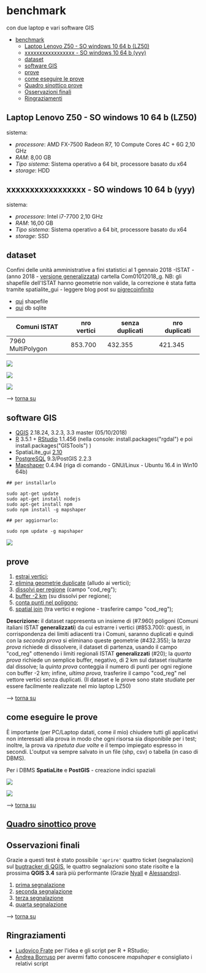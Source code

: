 # benchmark
con due laptop e vari software GIS

<!-- TOC -->

- [benchmark](#benchmark)
    - [Laptop Lenovo Z50 - SO windows 10 64 b (LZ50)](#laptop-lenovo-z50---so-windows-10-64-b-lz50)
    - [xxxxxxxxxxxxxxxxx - SO windows 10 64 b (yyy)](#xxxxxxxxxxxxxxxxx---so-windows-10-64-b-yyy)
    - [dataset](#dataset)
    - [software GIS](#software-gis)
    - [prove](#prove)
    - [come eseguire le prove](#come-eseguire-le-prove)
    - [Quadro sinottico prove](#quadro-sinottico-prove)
    - [Osservazioni finali](#osservazioni-finali)
    - [Ringraziamenti](#ringraziamenti)

<!-- /TOC -->

## Laptop Lenovo Z50 - SO windows 10 64 b (LZ50)

sistema:

* _processore_: AMD FX-7500 Radeon R7, 10 Compute Cores 4C + 6G 2,10 GHz
* _RAM_: 8,00 GB
* _Tipo sistema_: Sistema operativo a 64 bit, processore basato du x64
* _storage_: HDD 

## xxxxxxxxxxxxxxxxx - SO windows 10 64 b (yyy)

sistema:

* _processore_: Intel i7-7700 2,10 GHz
* _RAM_: 16,00 GB
* _Tipo sistema_: Sistema operativo a 64 bit, processore basato du x64
* _storage_: SSD

## dataset

Confini delle unità amministrative a fini statistici al 1 gennaio 2018 -ISTAT - (anno 2018 - [versione generalizzata](https://www4.istat.it/it/archivio/209722)) cartella Com01012018_g. NB: gli shapefile dell'ISTAT hanno geometrie non valide, la correzione è stata fatta tramite spatialite_gui - leggere blog post su [pigrecoinfinito](https://pigrecoinfinito.wordpress.com/2018/03/23/gli-shapefile-istat-del-2018-non-sono-validi-ecco-come-correggerli-con-spatialite/)

* [qui](./dati/com01012018_g_WGS84_ok.zip) shapefile
* [qui](./dati/db_benchmark.zip) db sqlite

Comuni ISTAT     |nro vertici|senza duplicati | nro duplicati
-----------------|-----------|----------------|--------------
7960 MultiPolygon|853.700    |432.355         |421.345

![](./img/readme/numeri_330.png)

![](./img/readme/nro_vertici.png)

![](./img/readme/nro_vertici_pg.png)

--> [torna su](#benchmark)

## software GIS

* [QGIS](https://qgis.org/it/site/) 2.18.24, 3.2.3, 3.3 master (05/10/2018)
* [R](https://www.r-project.org/) 3.5.1 + [RStudio](https://www.rstudio.com/products/rstudio/download/) 1.1.456 (nella console: install.packages("rgdal") e poi install.packages("GISTools") )
* SpatiaLite_gui [2.10](http://www.gaia-gis.it/gaia-sins/windows-bin-NEXTGEN-amd64/)
* [PostgreSQL](https://www.postgresql.org/) 9.3/PostGIS 2.2.3
* [Mapshaper](https://mapshaper.org/) 0.4.94 (riga di comando - GNU/Linux - Ubuntu 16.4 in Win10 64b)

```
## per installarlo

sudo apt-get update
sudo apt-get install nodejs
sudo apt-get install npm
sudo npm install -g mapshaper

## per aggiornarlo:

sudo npm update -g mapshaper
```

![](./img/readme/sw.png)

## prove

1. [estrai vertici](./prove/estrai_vertici.md);
2. [elimina geometrie duplicate](./prove/elimina_geom_duplicate.md) (alludo ai vertici);
3. [dissolvi per regione](./prove/dissolvi_regione.md) (campo "cod_reg");
4. [buffer -2 km](./prove/buffer2km.md) (su dissolvi per regione);
5. [conta punti nel poligono](./prove/conta_punti_poligono.md);
6. [spatial join](./prove/spatial_join.md) (tra vertici e regione - trasferire campo "cod_reg");

**Descrizione:** il dataset rappresenta un insieme di (#7.960) poligoni (Comuni italiani ISTAT **generalizzati**) da cui estrarre i vertici (#853.700): questi, in corrispondenza dei limiti adiacenti tra i Comuni, saranno duplicati e quindi con la _seconda prova_ si eliminano queste geometrie (#432.355); la _terza prova_ richiede di dissolvere, il dataset di partenza, usando il campo "cod_reg" ottenendo i limiti regionali ISTAT **generalizzati** (#20); la _quarta prova_ richiede un semplice buffer, negativo, di 2 km sul dataset risultante dal dissolve; la _quinta prova_ conteggia il numero di punti per ogni regione con buffer -2 km; infine, _ultima prova_, trasferire il campo "cod_reg" nel vettore vertici senza duplicati. (Il dataset e le prove sono state studiate per essere facilmente realizzate nel mio laptop LZ50)

--> [torna su](#benchmark)

## come eseguire le prove

È importante (per PC/Laptop datati, come il mio) chiudere tutti gli applicativi non interessati alla prova in modo che ogni risorsa sia disponibile per i test; inoltre, la prova va _ripetuta due volte_ e il tempo impiegato espresso in secondi. L'output va sempre salvato in un file (shp, csv) o tabella (in caso di DBMS).

Per i DBMS **SpatiaLite** e **PostGIS** - creazione indici spaziali

![](./img/readme/pg_223_idx.png)

![](./img/readme/sl_210_idx.png)

--> [torna su](#benchmark)

## [Quadro sinottico prove](./quadro_sinottico.md)

## Osservazioni finali

Grazie a questi test è stato possibile `'aprire'` quattro ticket (segnalazioni) sul [bugtracker di QGIS](https://issues.qgis.org/projects/qgis/issues/), le quattro segnalazioni sono state risolte e la prossima **QGIS 3.4** sarà più performante (Grazie [Nyall](https://twitter.com/nyalldawson?lang=it) e [Alessandro](https://twitter.com/elpaso66?lang=it)).

1. [prima segnalazione](https://issues.qgis.org/issues/19919)
2. [seconda segnalazione](https://issues.qgis.org/issues/19973)
3. [terza segnalazione](https://issues.qgis.org/issues/19971)
4. [quarta segnalazione](https://issues.qgis.org/issues/20015)

--> [torna su](#benchmark)

## Ringraziamenti

- [Ludovico Frate](https://twitter.com/FrateLudovico?lang=it) per l'idea e gli script per R + RStudio;
- [Andrea Borruso](https://twitter.com/aborruso?lang=it) per avermi fatto conoscere _mapshaper_ e consigliato i relativi script
